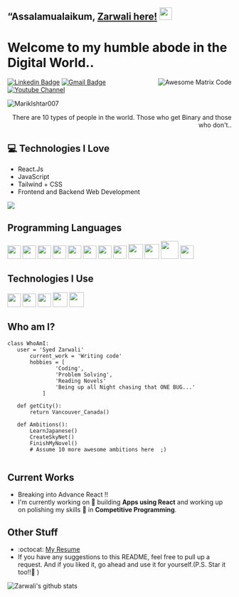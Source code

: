 ## “Assalamualaikum, [Zarwali here!](https://www.youtube.com/@prozarwali)  <img src="https://media.giphy.com/media/hvRJCLFzcasrR4ia7z/giphy.gif" width="28px" height="28px">

<h1>Welcome to my humble abode in the Digital World..</h1> 

<img src = 'https://github.com/MarikIshtar007/MarikIshtar007/blob/master/images/matrix.gif' alt = 'Awesome Matrix Code' align='right'/>

[![Linkedin Badge](https://img.shields.io/badge/-prozarwali-blue?style=flat-square&logo=Linkedin&logoColor=white&link=https://www.linkedin.com/in/prozarwali)](https://www.linkedin.com/in/prozarwali) [![Gmail Badge](https://img.shields.io/badge/-syedzarwali1781@gmail.com-c14438?style=flat-square&logo=Gmail&logoColor=white&link=mailto:syedzarwali1781@gmail.com)](mailto:syedzarwali1781@gmail.com) [![Youtube Channel](https://img.shields.io/badge/-Pro%20Zarwali-c14438?style=flat-square&logo=Youtube&link=https://www.youtube.com/@prozarwali)](https://www.youtube.com/@prozarwali)
<p align="left"> <img src="https://komarev.com/ghpvc/?username=MarikIshtar007" alt="MarikIshtar007" /> </p>

<div style="text-align: right">There are 10 types of people in the world. Those who get Binary and those who don't.. </div>

## :computer: Technologies I Love
* React.Js
* JavaScript
* Tailwind + CSS
* Frontend and Backend Web Development

<img src = "https://github-readme-stats.vercel.app/api/top-langs/?username=ProZarwali&layout=compact">

## Programming Languages
<img src = 'https://github.com/MarikIshtar007/MarikIshtar007/blob/master/images/c-original.svg' width='30'/> <img src = 'https://github.com/MarikIshtar007/MarikIshtar007/blob/master/images/cpp.svg' width='30'/> <img src = 'https://github.com/MarikIshtar007/MarikIshtar007/blob/master/images/python2.png' height='30'/>  <img src = 'https://github.com/MarikIshtar007/MarikIshtar007/blob/master/images/html.svg' width='30'/> <img src='https://github.com/MarikIshtar007/MarikIshtar007/blob/master/images/java.svg' width='30'/> <img src = 'https://github.com/MarikIshtar007/MarikIshtar007/blob/master/images/kotlin.svg' width='30'/> <img src = 'https://github.com/MarikIshtar007/MarikIshtar007/blob/master/images/css.svg' width='30'/> <img src = 'https://github.com/MarikIshtar007/MarikIshtar007/blob/master/images/js.svg' width='30'/> <img src = 'https://github.com/MarikIshtar007/MarikIshtar007/blob/master/images/bootstrap.svg' width='33'/> <img src = 'https://github.com/MarikIshtar007/MarikIshtar007/blob/master/images/dart.svg' width='33'/> <img src = 'https://github.com/MarikIshtar007/MarikIshtar007/blob/master/images/php.svg' width='40'/>
 <img src = 'https://github.com/MarikIshtar007/MarikIshtar007/blob/master/images/sql.svg' width='30'/> 
 
 ## Technologies I Use 
 <img src = 'https://github.com/MarikIshtar007/MarikIshtar007/blob/master/images/html.svg' width='30'/> <img src = 'https://github.com/MarikIshtar007/MarikIshtar007/blob/master/images/css.svg' width='30'/> <img src = 'https://github.com/MarikIshtar007/MarikIshtar007/blob/master/images/js.svg' width='30'/> <img src = 'https://github.com/MarikIshtar007/MarikIshtar007/blob/master/images/bootstrap.svg' width='33'/> <img src = 'https://github.com/MarikIshtar007/MarikIshtar007/blob/master/images/react.svg' width='33'/> 
 
 ## Who am I?
 ```React
 class WhoAmI:
 	user = 'Syed Zarwali'
		current_work = 'Writing code'
		hobbies = [
				'Coding',
				'Problem Solving',
				'Reading Novels'
				'Being up all Night chasing that ONE BUG...'
			]
	
	def getCity():
		return Vancouver_Canada()
	
	def Ambitions():
		LearnJapanese()
		CreateSkyNet()
		FinishMyNovel()
		# Assume 10 more awesome ambitions here  ;)
	
 ```
 
## Current Works
 * Breaking into Advance React !!
 * I'm currently working on 🔭 building **Apps using React** and working up on polishing my skills 🌱 in **Competitive Programming**.
 
## Other Stuff
  - :octocat: [My Resume](https://drive.google.com)
  - If you have any suggestions to this README, feel free to pull up a request. And if you liked it, go ahead and use it for yourself.(P.S. Star it too!!:grimacing: )

![Zarwali's github stats](https://github-readme-stats.vercel.app/api?username=ProZarwali&show_icons=true&hide=[%22issues%22])
 
 
